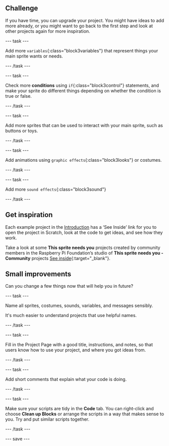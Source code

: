 ## Challenge

If you have time, you can upgrade your project. You might have ideas to add more already, or you might want to go back to the first step and look at other projects again for more inspiration.

--- task ---

Add more `variables`{:class="block3variables"} that represent things your main sprite wants or needs.

--- /task ---

--- task ---

Check more **conditions** using `if`{:class="block3control"} statements, and make your sprite do different things depending on whether the condition is true or false.

--- /task ---

--- task ---

Add more sprites that can be used to interact with your main sprite, such as buttons or toys.

--- /task ---

--- task ---

Add animations using `graphic effects`{:class="block3looks"} or costumes.

--- /task ---

--- task ---

Add more `sound effects`{:class="block3sound"}

--- /task ---

## Get inspiration

Each example project in the [Introduction](.) has a ‘See Inside’ link for you to open the project in Scratch, look at the code to get ideas, and see how they work.

Take a look at some **This sprite needs you** projects created by community members in the Raspberry Pi Foundation’s studio of **This sprite needs you - Community** projects [See inside](https://scratch.mit.edu/studios/29722869/){:target="_blank"}.

## Small improvements

Can you change a few things now that will help you in future? 

--- task ---

Name all sprites, costumes, sounds, variables, and messages sensibly. 

It's much easier to understand projects that use helpful names.

--- /task ---

--- task ---

Fill in the Project Page with a good title, instructions, and notes, so that users know how to use your project, and where you got ideas from.

--- /task ---

--- task ---

Add short comments that explain what your code is doing.

--- /task ---

--- task ---

Make sure your scripts are tidy in the **Code** tab. You can right-click and choose **Clean up Blocks** or arrange the scripts in a way that makes sense to you. Try and put similar scripts together.

--- /task ---

--- save ---

